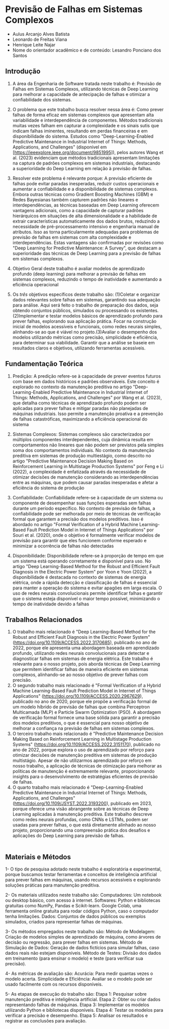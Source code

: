 # Previsão de Falhas em Sistemas Complexos 

* Aulus Arcanjo Alves Batista
* Leonardo de Freitas Viana
* Henrique Leite Najar
* Nome do orientador acadêmico e de conteúdo: Lesandro Ponciano dos Santos


## Introdução

1. A área da Engenharia de Software tratada neste trabalho é: Previsão de Falhas em Sistemas Complexos, utilizando técnicas de Deep Learning para melhorar a capacidade de antecipação de falhas e otimizar a confiabilidade dos sistemas.

2. O problema que este trabalho busca resolver nessa área é: Como prever falhas de forma eficaz em sistemas complexos que apresentam alta variabilidade e interdependência de componentes. Métodos tradicionais muitas vezes falham em capturar a complexidade e os sinais sutis que indicam falhas iminentes, resultando em perdas financeiras e em disponibilidade do sistema. Estudos como "Deep-Learning-Enabled Predictive Maintenance in Industrial Internet of Things: Methods, Applications, and Challenges" (disponível em [https://ieeexplore.ieee.org/document/9851995]), pelos autores Wang et al. (2023) evidenciam que métodos tradicionais apresentam limitações na captura de padrões complexos em sistemas industriais, destacando a superioridade do Deep Learning em relação à previsão de falhas.

3. Resolver este problema é relevante porque: A previsão eficiente de falhas pode evitar paradas inesperadas, reduzir custos operacionais e aumentar a confiabilidade e a disponibilidade de sistemas complexos. Embora outras técnicas como Gradient Boosting Machines (GBM) e Redes Bayesianas também capturem padrões não lineares e interdependências, as técnicas baseadas em Deep Learning oferecem vantagens adicionais, como a capacidade de capturar padrões hierárquicos em situações de alta dimensionalidade e a habilidade de extrair características automaticamente dos dados brutos, reduzindo a necessidade de pré-processamento intensivo e engenharia manual de atributos. Isso as torna particularmente adequadas para problemas de previsão de falhas em sistemas com alta complexidade e interdependências. Estas vantagens são confirmadas por revisões como "Deep Learning for Predictive Maintenance: A Survey", que destacam a superioridade das técnicas de Deep Learning para a previsão de falhas em sistemas complexos.

4. Objetivo Geral deste trabalho é avaliar modelos de aprendizado profundo (deep learning) para melhorar a previsão de falhas em sistemas complexos, reduzindo o tempo de inatividade e aumentando a eficiência operacional

5. Os *três* objetivos específicos deste trabalho são: (1)Coletar e organizar dados relevantes sobre falhas em sistemas, garantindo sua adequação para análise. Aqui será feito o trabalho de preparação dos dados, seja obtendo conjuntos públicos, simulados ou processando os existentes.(2)Implementar e testar modelos básicos de aprendizado profundo para prever falhas, explorando sua aplicação prática. Focar na construção inicial de modelos acessíveis e funcionais, como redes neurais simples, alinhando-se ao que é viável no projeto.(3)Avaliar o desempenho dos modelos utilizando métricas como precisão, simplicidade e eficiência, para determinar sua viabilidade. Garantir que a análise se baseie em resultados claros e objetivos, utilizando ferramentas acessíveis.

## Fundamentação Teórica

1. Predição: A predição refere-se à capacidade de prever eventos futuros com base em dados históricos e padrões observáveis. Este conceito é explorado no contexto da manutenção preditiva no artigo "Deep-Learning-Enabled Predictive Maintenance in Industrial Internet of Things: Methods, Applications, and Challenges" por Wang et al. (2023), que detalha como técnicas de aprendizado profundo podem ser aplicadas para prever falhas e mitigar paradas não planejadas de máquinas industriais. Isso permite a manutenção proativa e a prevenção de falhas catastróficas, maximizando a eficiência operacional do sistema​

2. Sistemas Complexos: Sistemas complexos são caracterizados por múltiplos componentes interdependentes, cuja dinâmica resulta em comportamentos não lineares que não podem ser previstos pela simples soma dos comportamentos individuais. No contexto da manutenção preditiva em sistemas de produção multiestágio, como descrito no artigo "Predictive Maintenance Decision Making Based on Reinforcement Learning in Multistage Production Systems" por Feng e Li (2022), a complexidade é enfatizada através da necessidade de otimizar decisões de manutenção considerando as interdependências entre as máquinas, que podem causar paradas inesperadas e afetar a eficiência do sistema de produção​

3. Confiabilidade: Confiabilidade refere-se à capacidade de um sistema ou componente de desempenhar suas funções esperadas sem falhas durante um período específico. No contexto de previsão de falhas, a confiabilidade pode ser melhorada por meio de técnicas de verificação formal que garantem a precisão dos modelos preditivos. Isso é abordado no artigo "Formal Verification of a Hybrid Machine Learning-Based Fault Prediction Model in Internet of Things Applications" por Souri et al. (2020), onde o objetivo é formalmente verificar modelos de previsão para garantir que eles funcionem conforme esperado e minimizar a ocorrência de falhas não detectadas

4. Disponibilidade: Disponibilidade refere-se à proporção de tempo em que um sistema está operando corretamente e disponível para uso. No artigo "Deep Learning-Based Method for the Robust and Efficient Fault Diagnosis in the Electric Power System" por Yoon e Yoon (2022), a disponibilidade é destacada no contexto de sistemas de energia elétrica, onde a rápida detecção e classificação de falhas é essencial para manter a operação do sistema e evitar apagões em larga escala. O uso de redes neurais convolucionais permite identificar falhas e garantir que o sistema esteja disponível o maior tempo possível, minimizando o tempo de inatividade devido a falhas
  

## Trabalhos Relacionados

1. O trabalho mais relacionado é "Deep Learning-Based Method for the Robust and Efficient Fault Diagnosis in the Electric Power System" (https://doi.org/10.1109/ACCESS.2022.3170685), publicado no ano de 2022, porque ele apresenta uma abordagem baseada em aprendizado profundo, utilizando redes neurais convolucionais para detectar e diagnosticar falhas em sistemas de energia elétrica. Este trabalho é relevante para o nosso projeto, pois aborda técnicas de Deep Learning que permitem identificar falhas de maneira eficiente em sistemas complexos, alinhando-se ao nosso objetivo de prever falhas com precisão.<br/>
2. O segundo trabalho mais relacionado é "Formal Verification of a Hybrid Machine Learning-Based Fault Prediction Model in Internet of Things Applications" (https://doi.org/10.1109/ACCESS.2020.2967629), publicado no ano de 2020, porque ele propõe a verificação formal de um modelo híbrido de previsão de falhas que combina Perceptron Multicamada (MLP) e Particle Swarm Optimization (PSO). A abordagem de verificação formal fornece uma base sólida para garantir a precisão dos modelos preditivos, o que é essencial para nosso objetivo de melhorar a confiança na previsão de falhas em sistemas complexos.<br/>
3. O terceiro trabalho mais relacionado é "Predictive Maintenance Decision Making Based on Reinforcement Learning in Multistage Production Systems" (https://doi.org/10.1109/ACCESS.2022.3151170), publicado no ano de 2022, porque explora o uso de aprendizado por reforço para otimizar decisões de manutenção preditiva em sistemas de produção multistágio. Apesar de não utilizarmos aprendizado por reforço em nosso trabalho, a aplicação de técnicas de otimização para melhorar as políticas de manutenção é extremamente relevante, proporcionando insights para o desenvolvimento de estratégias eficientes de previsão de falhas.<br/>
4. O quarto trabalho mais relacionado é "Deep-Learning-Enabled Predictive Maintenance in Industrial Internet of Things: Methods, Applications, and Challenges" (https://doi.org/10.1109/JSYST.2022.3193200), publicado em 2023, porque oferece uma visão abrangente sobre as técnicas de Deep Learning aplicadas à manutenção preditiva. Este trabalho descreve como redes neurais profundas, como CNNs e LSTMs, podem ser usadas para prever falhas, o que está diretamente alinhado ao nosso projeto, proporcionando uma compreensão prática dos desafios e aplicações do Deep Learning para previsão de falhas.<br/><br/>

## Materiais e Métodos

1- O tipo de pesquisa adotado neste trabalho é exploratória e experimental, porque buscamos testar ferramentas e conceitos de inteligência artificial para prever falhas em máquinas, usando recursos acessíveis e explorando soluções práticas para manutenção preditiva.

2- Os materiais utilizados neste trabalho são: Computadores: Um notebook ou desktop básico, com acesso à internet.
Softwares: Python e bibliotecas gratuitas como NumPy, Pandas e Scikit-learn. Google Colab, uma ferramenta online gratuita para rodar códigos Python, caso o computador tenha limitações. 
Dados: Conjuntos de dados públicos ou exemplos simulados, criados para representar falhas de máquinas.

3- Os métodos empregados neste trabalho são: Método de Modelagem: Criação de modelos simples de aprendizado de máquina, como árvores de decisão ou regressão, para prever falhas em sistemas.
Método de Simulação de Dados: Geração de dados fictícios para simular falhas, caso dados reais não estejam disponíveis.
Método de Testes: Divisão dos dados em treinamento (para ensinar o modelo) e teste (para verificar sua precisão).

4- As métricas de avaliação são: Acurácia: Para medir quantas vezes o modelo acerta. Simplicidade e Eficiência: Avaliar se o modelo pode ser usado facilmente com os recursos disponíveis.

5- As etapas de execução do trabalho são:
Etapa 1: Pesquisar sobre manutenção preditiva e inteligência artificial.
Etapa 2: Obter ou criar dados representando falhas de máquinas.
Etapa 3: Implementar os modelos utilizando Python e bibliotecas disponíveis.
Etapa 4: Testar os modelos para verificar a precisão e desempenho.
Etapa 5: Analisar os resultados e registrar as conclusões para avaliação.

